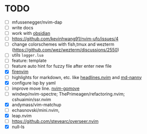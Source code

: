 # TODO
- [ ] mfussenegger/nvim-dap
- [ ] write docs
- [ ] work with [obsidian](https://github.com/epwalsh/obsidian.nvim)
- [ ] <https://github.com/kevinhwang91/nvim-ufo/issues/4>
- [ ] change colorschemes with fish,tmux and wezterm (https://github.com/wez/wezterm/discussions/2550)
- [ ] utils `logger.lua`
- [ ] feature: template
- [ ] feature auto hint for fuzzy file after enter new file
- [x] [firenvim](https://github.com/glacambre/firenvim)
- [ ] highlights for markdown, etc. like [headlines.nvim](https://github.com/lukas-reineke/headlines.nvim) and [md-nanny](https://github.com/nvim-zh/md-nanny)
- [x] configure lsp by yaml
- [ ] improve move line. [nvim-gomove](https://github.com/booperlv/nvim-gomove)
- [ ] windwp/nvim-spectre; ThePrimeagen/refactoring.nvim; cshuaimin/ssr.nvim
- [x] andymass/vim-matchup
- [ ] echasnovski/mini.nvim,
- [x] leap.nvim
- [ ] https://github.com/stevearc/overseer.nvim
- [x] null-ls

